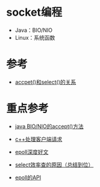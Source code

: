 # socket编程

- Java：BIO/NIO
- Linux：系统函数



# 参考
- [accpet()和select()的关系](https://www.cnblogs.com/zhchy89/p/8850048.html)

# 重点参考
- [java BIO/NIO的accept()方法](https://blog.csdn.net/Tom098/article/details/116107072)

- [c++处理客户端请求](https://blog.csdn.net/yang1994/article/details/115717915)

- [epoll深度好文](https://blog.csdn.net/davidsguo008/article/details/73556811/)

- [select效率查的原因（总结到位）](https://blog.csdn.net/shixin_0125/article/details/72597808)

- [epoll的API](https://www.cnblogs.com/xuewangkai/p/11158576.html)